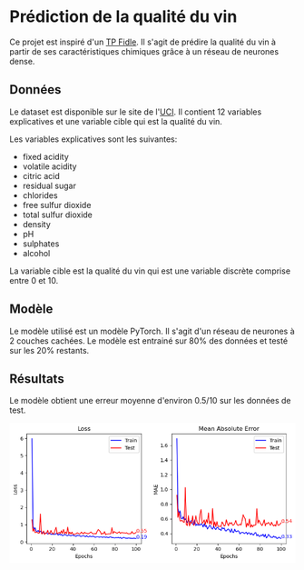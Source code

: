 # Prédiction de la qualité du vin

Ce projet est inspiré d'un [TP Fidle](https://fidle.cnrs.fr/w3/). Il s'agit de prédire la qualité du vin à partir de ses caractéristiques chimiques grâce à un réseau de neurones dense.

## Données

Le dataset est disponible sur le site de l'[UCI](https://archive.ics.uci.edu/dataset/186/wine+quality). Il contient 12 variables explicatives et une variable cible qui est la qualité du vin.

Les variables explicatives sont les suivantes:

- fixed acidity
- volatile acidity
- citric acid
- residual sugar
- chlorides
- free sulfur dioxide
- total sulfur dioxide
- density
- pH
- sulphates
- alcohol

La variable cible est la qualité du vin qui est une variable discrète comprise entre 0 et 10.

## Modèle

Le modèle utilisé est un modèle PyTorch. Il s'agit d'un réseau de neurones à 2 couches cachées. Le modèle est entrainé sur 80% des données et testé sur les 20% restants.

## Résultats

Le modèle obtient une erreur moyenne d'environ 0.5/10 sur les données de test.

![Résultats](output.png)
